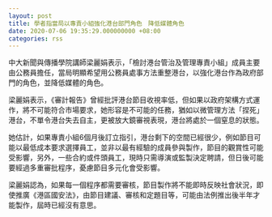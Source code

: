 ```yaml
---
layout: post
title: 學者指當局以專責小組強化港台部門角色　降低媒體角色
date: 2020-07-06 19:35:29.000000000 +08:00
categories: rss
---
```


中大新聞與傳播學院講師梁麗娟表示，「檢討港台管治及管理專責小組」成員主要由公務員擔任，當局明顯希望用公務員處事方法重整港台，以強化港台作為政府部門的角色，並降低媒體的角色。

梁麗娟表示，《審計報告》曾經批評港台節目收視率低，但如果以政府架構方式運作，將不可能符合市場要求，她形容是不可能的任務，猶如以微管理方法「捏死」港台，不單令港台失去自主，更被放大鏡審視表現，港台將處於一個窒息的狀態。

她估計，如果專責小組6個月後訂立指引，港台剩下的空間已經很少，例如節目可能以最低成本要求選擇員工，並非以最有經驗的成員參與製作，節目的觀賞性可能受影響，另外，一些合約或件頭員工，現時只需導演或監製決定聘請，但日後可能要經過多重審批程序，憂慮節目多元化會受影響。

梁麗娟認為，如果每一個程序都需要審核，節目製作將不能即時反映社會狀況，即使推廣《港區國安法》，由節目建議、審核和定題目等，可能由法例推出後半年才能製作，屆時已經沒有意思。

